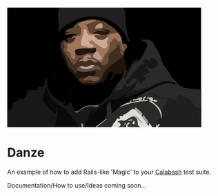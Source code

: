 ![](assets/BillyDanze.png)

# Danze
An example of how to add Rails-like 'Magic' to your [Calabash](http://calaba.sh/) test suite.

Documentation/How to use/Ideas coming soon...